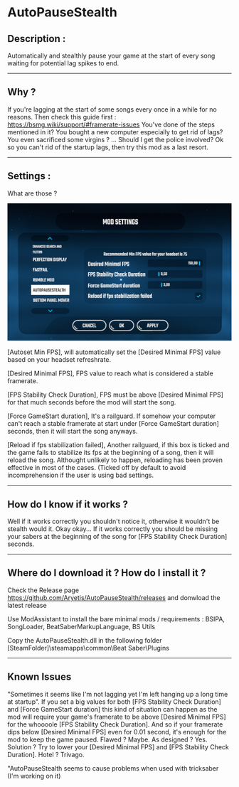 # AutoPauseStealth

## Description :

Automatically and stealthly pause your game at the start of every song waiting for potential lag spikes to end.

----------

## Why ?

If you're lagging at the start of some songs every once in a while for no reasons.
Then check this guide first : https://bsmg.wiki/support/#framerate-issues
You've done of the steps mentioned in it? You bought a new computer especially to get rid of lags? You even sacrificed some virgins ? ... Should I get the police involved?
Ok so you can't rid of the startup lags, then try this mod as a last resort.

----------

## Settings :

What are those ?

![InGameSettings](https://github.com/Aryetis/AutoPauseStealth/blob/master/AutoPauseStealth/Resources/SettingsMenuInGame.jpg)

[Autoset Min FPS], will automatically set the [Desired Minimal FPS] value based on your headset refreshrate.

[Desired Minimal FPS], FPS value to reach what is considered a stable framerate.

[FPS Stability Check Duration], FPS must be above [Desired Minimal FPS] for that much seconds before the mod will start the song.

[Force GameStart duration], It's a railguard. If somehow your computer can't reach a stable framerate at start under [Force GameStart duration] seconds, then it will start the song anyways.

[Reload if fps stabilization failed], Another railguard, if this box is ticked and the game fails to stabilize its fps at the beginning of a song, then it will reload the song. Althought unlikely to happen, reloading has been proven effective in most of the cases. (Ticked off by default to avoid incomprehension if the user is using bad settings.

----------

## How do I know if it works ?

Well if it works correctly you shouldn't notice it, otherwise it wouldn't be stealth would it.
Okay okay... If it works correctly you should be missing your sabers at the beginning of the song for [FPS Stability Check Duration] seconds.

----------

## Where do I download it ? How do I install it ?

Check the Release page https://github.com/Aryetis/AutoPauseStealth/releases and donwload the latest release

Use ModAssistant to install the bare minimal mods / requirements : BSIPA, SongLoader, BeatSaberMarkupLanguage, BS Utils

Copy the AutoPauseStealth.dll in the following folder [SteamFolder]\steamapps\common\Beat Saber\Plugins

----------

## Known Issues

"Sometimes it seems like I'm not lagging yet I'm left hanging up a long time at startup". If you set a big values for both [FPS Stability Check Duration] and [Force GameStart duration] this kind of situation can happen as the mod will require your game's framerate to be above [Desired Minimal FPS] for the whoooole [FPS Stability Check Duration]. And so if your framerate dips below [Desired Minimal FPS] even for 0.01 second, it's enough for the mod to keep the game paused. Flawed ? Maybe. As designed ? Yes. Solution ? Try to lower your [Desired Minimal FPS] and [FPS Stability Check Duration]. Hotel ? Trivago.


"AutoPauseStealth seems to cause problems when used with tricksaber (I'm working on it)
